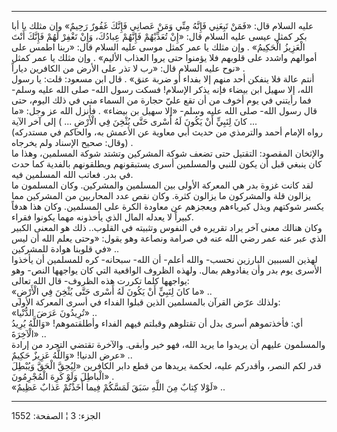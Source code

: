 ------------------------------------------------------------------------

عليه السلام قال: «فَمَنْ تَبِعَنِي فَإِنَّهُ مِنِّي وَمَنْ عَصانِي فَإِنَّكَ غَفُورٌ رَحِيمٌ» وإن مثلك
يا أبا بكر كمثل عيسى عليه السلام قال: «إِنْ تُعَذِّبْهُمْ فَإِنَّهُمْ عِبادُكَ، وَإِنْ تَغْفِرْ
لَهُمْ فَإِنَّكَ أَنْتَ الْعَزِيزُ الْحَكِيمُ» . وإن مثلك يا عمر كمثل موسى عليه السلام قال:
«ربنا اطمس على أموالهم واشدد على قلوبهم فلا يؤمنوا حتى يروا العذاب
الأليم» . وإن مثلك يا عمر كمثل نوح عليه السلام قال: «رب لا تذر على الأرض
من الكافرين دياراً» .  
أنتم عالة فلا ينفكن أحد منهم إلا بفداء أو ضربة عنق» . قال ابن مسعود:
قلت: يا رسول الله، إلا سهيل ابن بيضاء فإنه يذكر الإسلام! فسكت رسول الله-
صلى الله عليه وسلم- فما رأيتني في يوم أخوف من أن تقع عليّ حجارة من السماء
مني في ذلك اليوم، حتى قال رسول الله- صلى الله عليه وسلم- «إلا سهيل بن
بيضاء» . فأنزل الله عز وجل: «ما كانَ لِنَبِيٍّ أَنْ يَكُونَ لَهُ أَسْرى حَتَّى يُثْخِنَ فِي
الْأَرْضِ ... ) إلى آخر الآية ...  
(رواه الإمام أحمد والترمذي من حديث أبي معاوية عن الأعمش به، والحاكم في
مستدركه وقال: صحيح الإسناد ولم يخرجاه) .  
والإثخان المقصود: التقتيل حتى تضعف شوكة المشركين وتشتد شوكة المسلمين،
وهذا ما كان ينبغي قبل أن يكون للنبي والمسلمين أسرى يستبقونهم ويطلقونهم
بالفدية كما حدث في بدر. فعاتب الله المسلمين فيه.  
لقد كانت غزوة بدر هي المعركة الأولى بين المسلمين والمشركين. وكان
المسلمون ما يزالون قلة والمشركون ما يزالون كثرة. وكان نقص عدد المحاربين
من المشركين مما يكسر شوكتهم ويذل كبرياءهم ويعجزهم عن معاودة الكرة على
المسلمين. وكان هذا هدفاً كبيراً لا يعدله المال الذي يأخذونه مهما يكونوا
فقراء.  
وكان هنالك معنى آخر يراد تقريره في النفوس وتثبيته في القلوب.. ذلك هو
المعنى الكبير الذي عبر عنه عمر رضي الله عنه في صرامة ونصاعة وهو يقول:
«وحتى يعلم الله أن ليس في قلوبنا هوادة للمشركين» ..  
لهذين السببين البارزين نحسب- والله أعلم- أن الله- سبحانه- كره للمسلمين
أن يأخذوا الأسرى يوم بدر وأن يفادوهم بمال. ولهذه الظروف الواقعية التي
كان يواجهها النص- وهو يواجهها كلما تكررت هذه الظروف- قال الله تعالى:  
«ما كانَ لِنَبِيٍّ أَنْ يَكُونَ لَهُ أَسْرى حَتَّى يُثْخِنَ فِي الْأَرْضِ» ..  
ولذلك عرّض القرآن بالمسلمين الذين قبلوا الفداء في أسرى المعركة الأولى:  
«تُرِيدُونَ عَرَضَ الدُّنْيا» ..  
أي: فأخذتموهم أسرى بدل أن تقتلوهم وقبلتم فيهم الفداء وأطلقتموهم! «وَاللَّهُ
يُرِيدُ الْآخِرَةَ» ..  
والمسلمون عليهم أن يريدوا ما يريد الله، فهو خير وأبقى. والآخرة تقتضي
التجرد من إرادة عرض الدنيا! «وَاللَّهُ عَزِيزٌ حَكِيمٌ» ..  
قدر لكم النصر، وأقدركم عليه، لحكمة يريدها من قطع دابر الكافرين «لِيُحِقَّ
الْحَقَّ وَيُبْطِلَ الْباطِلَ وَلَوْ كَرِهَ الْمُجْرِمُونَ» .  
«لَوْلا كِتابٌ مِنَ اللَّهِ سَبَقَ لَمَسَّكُمْ فِيما أَخَذْتُمْ عَذابٌ عَظِيمٌ» ..

------------------------------------------------------------------------

الجزء: 3 ¦ الصفحة: 1552
